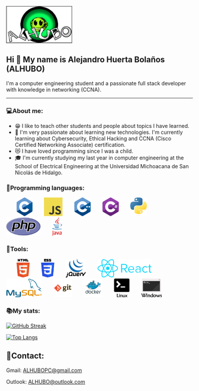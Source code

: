 <div id="header" aling="center">
    <img src="https://github.com/ALHUBO/ALHUBO/blob/master/ALHUBO/IMG/ALHUBO.webp" height="100px"/>
    <h2 aling="center">Hi 👋 My name is Alejandro Huerta Bolaños (ALHUBO)</h2>
   I'm a computer engineering student and a passionate full stack developer with knowledge in networking (CCNA).
</div>

---

### 💻About me:
- 😁 I like to teach other students and people about topics I have learned.
- 🤖 I'm very passionate about learning new technologies. I'm currently learning about Cybersecurity, Ethical Hacking and CCNA (Cisco Certified Networking Associate) certification.
- 😻 I have loved programming since I was a child.
- 🎓 I'm currently studying my last year in computer engineering at the School of Electrical Engineering at the Universidad Michoacana de San Nicolás de Hidalgo.

### 🔨Programming languages:
<div>
&nbsp;&nbsp;&nbsp;&nbsp;&nbsp;&nbsp;
<img src="https://github.com/ALHUBO/ALHUBO/blob/master/ALHUBO/IMG/Icons/C.png" height="50px"/>
&nbsp;&nbsp;&nbsp;&nbsp;&nbsp;&nbsp;
<img src="https://github.com/ALHUBO/ALHUBO/blob/master/ALHUBO/IMG/Icons/js2.png" height="50px"/>
&nbsp;&nbsp;&nbsp;&nbsp;&nbsp;&nbsp;
<img src="https://github.com/ALHUBO/ALHUBO/blob/master/ALHUBO/IMG/Icons/C++.png" height="50px"/>
&nbsp;&nbsp;&nbsp;&nbsp;&nbsp;&nbsp;
<img src="https://github.com/ALHUBO/ALHUBO/blob/master/ALHUBO/IMG/Icons/C%23.png" height="50px"/>
&nbsp;&nbsp;&nbsp;&nbsp;&nbsp;&nbsp;
<img src="https://github.com/ALHUBO/ALHUBO/blob/master/ALHUBO/IMG/Icons/python.png" height="50px"/>
&nbsp;&nbsp;&nbsp;&nbsp;&nbsp;&nbsp;
<img src="https://github.com/ALHUBO/ALHUBO/blob/master/ALHUBO/IMG/Icons/php.png" height="50px"/>
&nbsp;&nbsp;&nbsp;&nbsp;&nbsp;&nbsp;
<img src="https://github.com/ALHUBO/ALHUBO/blob/master/ALHUBO/IMG/Icons/Java-Logo.png" height="50px"/>
</div>

### 🔧Tools: 
<div>
&nbsp;&nbsp;&nbsp;&nbsp;&nbsp;&nbsp;
<img src="https://github.com/ALHUBO/ALHUBO/blob/master/ALHUBO/IMG/Icons/html.png" height="50px"/>
&nbsp;&nbsp;&nbsp;&nbsp;&nbsp;&nbsp;
<img src="https://github.com/ALHUBO/ALHUBO/blob/master/ALHUBO/IMG/Icons/css.png" height="50px"/>
&nbsp;&nbsp;&nbsp;&nbsp;&nbsp;&nbsp;
<img src="https://github.com/ALHUBO/ALHUBO/blob/master/ALHUBO/IMG/Icons/jquery.png" height="50px"/>
&nbsp;&nbsp;&nbsp;&nbsp;&nbsp;&nbsp;
<img src="https://github.com/ALHUBO/ALHUBO/blob/master/ALHUBO/IMG/Icons/react.png" height="50px"/>
&nbsp;&nbsp;&nbsp;&nbsp;&nbsp;&nbsp;
<img src="https://github.com/ALHUBO/ALHUBO/blob/master/ALHUBO/IMG/Icons/mysql.png" height="50px"/>
&nbsp;&nbsp;&nbsp;&nbsp;&nbsp;&nbsp;
<img src="https://github.com/ALHUBO/ALHUBO/blob/master/ALHUBO/IMG/Icons/git.png" height="50px"/>
&nbsp;&nbsp;&nbsp;&nbsp;&nbsp;&nbsp;
<img src="https://github.com/ALHUBO/ALHUBO/blob/master/ALHUBO/IMG/Icons/docker.png" height="50px"/>
&nbsp;&nbsp;&nbsp;&nbsp;&nbsp;&nbsp;
<img src="https://github.com/ALHUBO/ALHUBO/blob/master/ALHUBO/IMG/Icons/termlin.png" height="50px"/>
&nbsp;&nbsp;&nbsp;&nbsp;&nbsp;&nbsp;
<img src="https://github.com/ALHUBO/ALHUBO/blob/master/ALHUBO/IMG/Icons/termwin.png" height="50px"/>
</div>


### 📚My stats:

[![GitHub Streak](http://github-readme-streak-stats.herokuapp.com?user=ALHUBO&theme=merko&hide_border=true)](https://git.io/streak-stats)

[![Top Langs](https://github-readme-stats.vercel.app/api/top-langs/?username=ALHUBO&layout=demo)](https://github.com/anuraghazra/github-readme-stats)

## 👾Contact:
Gmail: [ALHUBOPC@gmail.com](mailto:ALHUBOPC@gmail.com)

Outlook: [ALHUBO@outlook.com](mailto:ALHUBO@outlook.com)